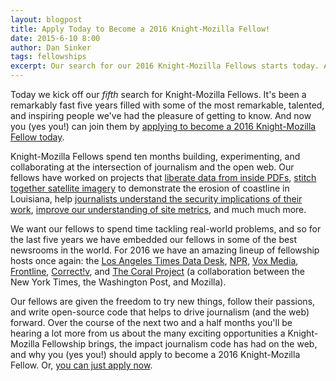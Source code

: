 ```yaml
---
layout: blogpost
title: Apply Today to Become a 2016 Knight-Mozilla Fellow!
date: 2015-6-10 8:00
author: Dan Sinker
tags: fellowships
excerpt: Our search for our 2016 Knight-Mozilla Fellows starts today. And you (yes you!) should apply now. Here's why.
---
```

Today we kick off our _fifth_ search for Knight-Mozilla Fellows. It's been a remarkably fast five years filled with some of the most remarkable, talented, and inspiring people we've had the pleasure of getting to know. And now you (yes you!) can join them by [applying to become a 2016 Knight-Mozilla Fellow today](/what/fellowships/apply).

Knight-Mozilla Fellows spend ten months building, experimenting, and collaborating at the  intersection of journalism and the open web. Our fellows have worked on projects that [liberate data from inside PDFs](http://tabula.technology/), [stitch together satellite imagery](http://projects.propublica.org/louisiana/) to demonstrate the erosion of coastline in Louisiana, help [journalists understand the security implications of their work](https://www.youtube.com/watch?v=kVhmxHmoXlk), [improve our understanding of site metrics](https://source.opennews.org/en-US/articles/promotion-pageviews/), and much much more.

We want our fellows to spend time tackling real-world problems, and so for the last five years we have embedded our fellows in some of the best newsrooms in the world. For 2016 we have an amazing lineup of fellowship hosts once again: the [Los Angeles Times Data Desk](http://www.latimes.com/), [NPR](http://www.npr.org/), [Vox Media](http://www.voxmedia.com/), [Frontline](http://www.pbs.org/wgbh/pages/frontline/), [Correct!v](https://correctiv.org/en/), and [The Coral Project](http://coralproject.net/) (a collaboration between the New York Times, the Washington Post, and Mozilla).

Our fellows are given the freedom to try new things, follow their passions, and write open-source code that helps to drive journalism (and the web) forward. Over the course of the next two and a half months you'll be hearing a lot more from us about the many exciting opportunities a Knight-Mozilla Fellowship brings, the impact journalism code has had on the web, and why you (yes you!) should apply to become a 2016 Knight-Mozilla Fellow. Or, [you can just apply now](/what/fellowships/apply).
